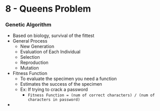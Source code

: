 # 8 - Queens Problem

### Genetic Algorithm
- Based on biology, survival of the fittest 
- General Process
    - New Generation
    - Evaluation of Each Individual 
    - Selection
    - Reproduction
    - Mutation 
- Fitness Function
    - To evaluate the specimen you need a function
    - Estimates the success of the specimen 
    - Ex: If trying to crack a password
        - `Fitness Function = (num of correct characters) / (num of characters in password)`
- 

